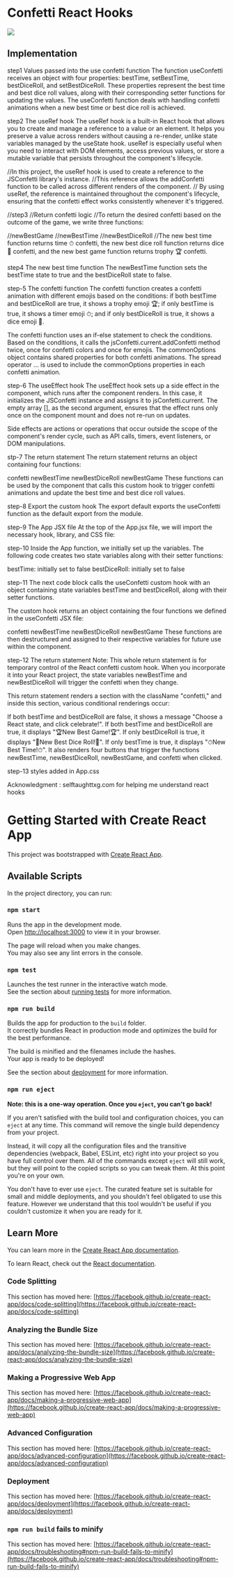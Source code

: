 
<h1>Confetti React Hooks </h1>

![](confetti.gif)

<h2>Implementation </h2>
step1
Values passed into the use confetti function
The function useConfetti receives an object with four properties: bestTime, setBestTime, bestDiceRoll, and setBestDiceRoll. 
These properties represent the best time and best dice roll values, along with their corresponding setter functions for updating the values. 
The useConfetti function deals with handling confetti animations when a new best time or best dice roll is achieved.

step2
The useRef hook
The useRef hook is a built-in React hook that allows you to create and manage a reference to a value or an element. 
It helps you preserve a value across renders without causing a re-render, unlike state variables managed by the useState hook.
useRef is especially useful when you need to interact with DOM elements, access previous values, or store a mutable variable that persists throughout the component's lifecycle.

//In this project, the useRef hook is used to create a reference to the JSConfetti library's instance. 
//This reference allows the addConfetti function to be called across different renders of the component.
// By using useRef, the reference is maintained throughout the component's lifecycle, ensuring that the confetti effect works consistently whenever it's triggered.

//step3
//Return confetti logic
//To return the desired confetti based on the outcome of the game, we write three functions:

//newBestGame
//newBestTime
//newBestDiceRoll
//The new best time function returns time ⏱ confetti, the new best dice roll function returns dice 🎲 confetti, and the new best game function returns trophy 🏆 confetti.

step4
The new best time function
The newBestTime function sets the bestTime state to true and the bestDiceRoll state to false.


step-5
The confetti function
The confetti function creates a confetti animation with different emojis based on the conditions: if both bestTime and bestDiceRoll are true, it shows a trophy emoji 🏆; if only bestTime is true, it shows a timer emoji ⏱; and if only bestDiceRoll is true, it shows a dice emoji 🎲.

The confetti function uses an if-else statement to check the conditions. Based on the conditions, it calls the jsConfetti.current.addConfetti method twice, once for confetti colors and once for emojis. The commonOptions object contains shared properties for both confetti animations. The spread operator ... is used to include the commonOptions properties in each confetti animation.

step-6
The useEffect hook
The useEffect hook sets up a side effect in the component, which runs after the component renders. In this case, it initializes the JSConfetti instance and assigns it to jsConfetti.current. The empty array [], as the second argument, ensures that the effect runs only once on the component mount and does not re-run on updates.

Side effects are actions or operations that occur outside the scope of the component's render cycle, such as API calls, timers, event listeners, or DOM manipulations.

stp-7
The return statement
The return statement returns an object containing four functions:

confetti
newBestTime
newBestDiceRoll
newBestGame
These functions can be used by the component that calls this custom hook to trigger confetti animations and update the best time and best dice roll values.

step-8
Export the custom hook
The export default exports the useConfetti function as the default export from the module.

step-9
The App JSX file
At the top of the App.jsx file, we will import the necessary hook, library, and CSS file:

step-10
Inside the App function, we initially set up the variables.
The following code creates two state variables along with their setter functions:

bestTime: initially set to false
bestDiceRoll: initially set to false

step-11
The next code block calls the useConfetti custom hook with an object containing state variables bestTime and bestDiceRoll, along with their setter functions.

The custom hook returns an object containing the four functions we defined in the useConfetti JSX file:

confetti
newBestTime
newBestDiceRoll
newBestGame
These functions are then destructured and assigned to their respective variables for future use within the component.

step-12
The return statement
Note: This whole return statement is for temporary control of the React confetti custom hook. When you incorporate it into your React project, the state variables newBestTime and newBestDiceRoll will trigger the confetti when they change.

This return statement renders a section with the className "confetti," and inside this section, various conditional renderings occur:

If both bestTime and bestDiceRoll are false, it shows a message "Choose a React state, and click celebrate!".
If both bestTime and bestDiceRoll are true, it displays "🏆New Best Game!🏆".
If only bestDiceRoll is true, it displays "🎲New Best Dice Roll!🎲".
If only bestTime is true, it displays "⏱New Best Time!⏱".
It also renders four buttons that trigger the functions newBestTime, newBestDiceRoll, newBestGame, and confetti when clicked.

step-13
styles added in App.css










Acknowledgment :
selftaughttxg.com for helping me understand react hooks 



# Getting Started with Create React App

This project was bootstrapped with [Create React App](https://github.com/facebook/create-react-app).

## Available Scripts

In the project directory, you can run:

### `npm start`

Runs the app in the development mode.\
Open [http://localhost:3000](http://localhost:3000) to view it in your browser.

The page will reload when you make changes.\
You may also see any lint errors in the console.

### `npm test`

Launches the test runner in the interactive watch mode.\
See the section about [running tests](https://facebook.github.io/create-react-app/docs/running-tests) for more information.

### `npm run build`

Builds the app for production to the `build` folder.\
It correctly bundles React in production mode and optimizes the build for the best performance.

The build is minified and the filenames include the hashes.\
Your app is ready to be deployed!

See the section about [deployment](https://facebook.github.io/create-react-app/docs/deployment) for more information.

### `npm run eject`

**Note: this is a one-way operation. Once you `eject`, you can't go back!**

If you aren't satisfied with the build tool and configuration choices, you can `eject` at any time. This command will remove the single build dependency from your project.

Instead, it will copy all the configuration files and the transitive dependencies (webpack, Babel, ESLint, etc) right into your project so you have full control over them. All of the commands except `eject` will still work, but they will point to the copied scripts so you can tweak them. At this point you're on your own.

You don't have to ever use `eject`. The curated feature set is suitable for small and middle deployments, and you shouldn't feel obligated to use this feature. However we understand that this tool wouldn't be useful if you couldn't customize it when you are ready for it.

## Learn More

You can learn more in the [Create React App documentation](https://facebook.github.io/create-react-app/docs/getting-started).

To learn React, check out the [React documentation](https://reactjs.org/).

### Code Splitting

This section has moved here: [https://facebook.github.io/create-react-app/docs/code-splitting](https://facebook.github.io/create-react-app/docs/code-splitting)

### Analyzing the Bundle Size

This section has moved here: [https://facebook.github.io/create-react-app/docs/analyzing-the-bundle-size](https://facebook.github.io/create-react-app/docs/analyzing-the-bundle-size)

### Making a Progressive Web App

This section has moved here: [https://facebook.github.io/create-react-app/docs/making-a-progressive-web-app](https://facebook.github.io/create-react-app/docs/making-a-progressive-web-app)

### Advanced Configuration

This section has moved here: [https://facebook.github.io/create-react-app/docs/advanced-configuration](https://facebook.github.io/create-react-app/docs/advanced-configuration)

### Deployment

This section has moved here: [https://facebook.github.io/create-react-app/docs/deployment](https://facebook.github.io/create-react-app/docs/deployment)

### `npm run build` fails to minify

This section has moved here: [https://facebook.github.io/create-react-app/docs/troubleshooting#npm-run-build-fails-to-minify](https://facebook.github.io/create-react-app/docs/troubleshooting#npm-run-build-fails-to-minify)
